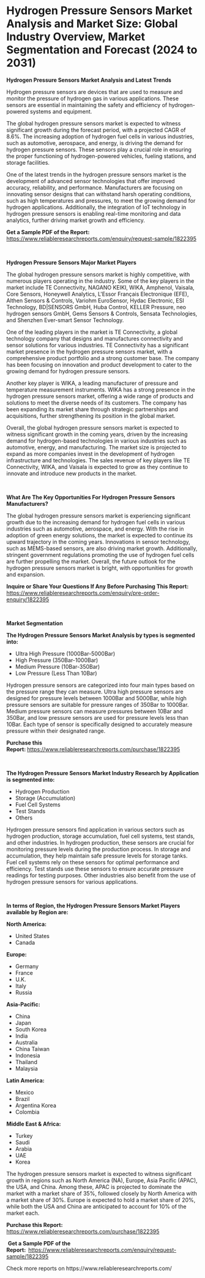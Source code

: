 <p><h1>Hydrogen Pressure Sensors Market Analysis and Market Size: Global Industry Overview, Market Segmentation and Forecast (2024 to 2031)</h1></p><p><strong>Hydrogen Pressure Sensors Market Analysis and Latest Trends</strong></p>
<p><p>Hydrogen pressure sensors are devices that are used to measure and monitor the pressure of hydrogen gas in various applications. These sensors are essential in maintaining the safety and efficiency of hydrogen-powered systems and equipment.</p><p>The global hydrogen pressure sensors market is expected to witness significant growth during the forecast period, with a projected CAGR of 8.6%. The increasing adoption of hydrogen fuel cells in various industries, such as automotive, aerospace, and energy, is driving the demand for hydrogen pressure sensors. These sensors play a crucial role in ensuring the proper functioning of hydrogen-powered vehicles, fueling stations, and storage facilities.</p><p>One of the latest trends in the hydrogen pressure sensors market is the development of advanced sensor technologies that offer improved accuracy, reliability, and performance. Manufacturers are focusing on innovating sensor designs that can withstand harsh operating conditions, such as high temperatures and pressures, to meet the growing demand for hydrogen applications. Additionally, the integration of IoT technology in hydrogen pressure sensors is enabling real-time monitoring and data analytics, further driving market growth and efficiency.</p></p>
<p><strong>Get a Sample PDF of the Report:&nbsp;</strong> <a href="https://www.reliableresearchreports.com/enquiry/request-sample/1822395">https://www.reliableresearchreports.com/enquiry/request-sample/1822395</a></p>
<p>&nbsp;</p>
<p><strong>Hydrogen Pressure Sensors Major Market Players</strong></p>
<p><p>The global hydrogen pressure sensors market is highly competitive, with numerous players operating in the industry. Some of the key players in the market include TE Connectivity, NAGANO KEIKI, WIKA, Amphenol, Vaisala, Core Sensors, Honeywell Analytics, L'Essor Français Electronique (EFE), Althen Sensors & Controls, Variohm EuroSensor, Hydac Electronic, ESI Technology, BD|SENSORS GmbH, Huba Control, KELLER Pressure, neo hydrogen sensors GmbH, Gems Sensors & Controls, Sensata Technologies, and Shenzhen Ever-smart Sensor Technology.</p><p>One of the leading players in the market is TE Connectivity, a global technology company that designs and manufactures connectivity and sensor solutions for various industries. TE Connectivity has a significant market presence in the hydrogen pressure sensors market, with a comprehensive product portfolio and a strong customer base. The company has been focusing on innovation and product development to cater to the growing demand for hydrogen pressure sensors.</p><p>Another key player is WIKA, a leading manufacturer of pressure and temperature measurement instruments. WIKA has a strong presence in the hydrogen pressure sensors market, offering a wide range of products and solutions to meet the diverse needs of its customers. The company has been expanding its market share through strategic partnerships and acquisitions, further strengthening its position in the global market.</p><p>Overall, the global hydrogen pressure sensors market is expected to witness significant growth in the coming years, driven by the increasing demand for hydrogen-based technologies in various industries such as automotive, energy, and manufacturing. The market size is projected to expand as more companies invest in the development of hydrogen infrastructure and technologies. The sales revenue of key players like TE Connectivity, WIKA, and Vaisala is expected to grow as they continue to innovate and introduce new products in the market.</p></p>
<p>&nbsp;</p>
<p><strong>What Are The Key Opportunities For Hydrogen Pressure Sensors Manufacturers?</strong></p>
<p><p>The global hydrogen pressure sensors market is experiencing significant growth due to the increasing demand for hydrogen fuel cells in various industries such as automotive, aerospace, and energy. With the rise in adoption of green energy solutions, the market is expected to continue its upward trajectory in the coming years. Innovations in sensor technology, such as MEMS-based sensors, are also driving market growth. Additionally, stringent government regulations promoting the use of hydrogen fuel cells are further propelling the market. Overall, the future outlook for the hydrogen pressure sensors market is bright, with opportunities for growth and expansion.</p></p>
<p><strong>Inquire or Share Your Questions If Any Before Purchasing This Report:</strong> <a href="https://www.reliableresearchreports.com/enquiry/pre-order-enquiry/1822395">https://www.reliableresearchreports.com/enquiry/pre-order-enquiry/1822395</a></p>
<p>&nbsp;</p>
<p><strong>Market Segmentation</strong></p>
<p><strong>The Hydrogen Pressure Sensors Market Analysis by types is segmented into:</strong></p>
<p><ul><li>Ultra High Pressure (1000Bar-5000Bar)</li><li>High Pressure (350Bar-1000Bar)</li><li>Medium Pressure (10Bar-350Bar)</li><li>Low Pressure (Less Than 10Bar)</li></ul></p>
<p><p>Hydrogen pressure sensors are categorized into four main types based on the pressure range they can measure. Ultra high pressure sensors are designed for pressure levels between 1000Bar and 5000Bar, while high pressure sensors are suitable for pressure ranges of 350Bar to 1000Bar. Medium pressure sensors can measure pressures between 10Bar and 350Bar, and low pressure sensors are used for pressure levels less than 10Bar. Each type of sensor is specifically designed to accurately measure pressure within their designated range.</p></p>
<p><strong>Purchase this Report:&nbsp;</strong><a href="https://www.reliableresearchreports.com/purchase/1822395">https://www.reliableresearchreports.com/purchase/1822395</a></p>
<p>&nbsp;</p>
<p><strong>The Hydrogen Pressure Sensors Market Industry Research by Application is segmented into:</strong></p>
<p><ul><li>Hydrogen Production</li><li>Storage (Accumulation)</li><li>Fuel Cell Systems</li><li>Test Stands</li><li>Others</li></ul></p>
<p><p>Hydrogen pressure sensors find application in various sectors such as hydrogen production, storage accumulation, fuel cell systems, test stands, and other industries. In hydrogen production, these sensors are crucial for monitoring pressure levels during the production process. In storage and accumulation, they help maintain safe pressure levels for storage tanks. Fuel cell systems rely on these sensors for optimal performance and efficiency. Test stands use these sensors to ensure accurate pressure readings for testing purposes. Other industries also benefit from the use of hydrogen pressure sensors for various applications.</p></p>
<p>&nbsp;</p>
<p><strong>In terms of Region, the Hydrogen Pressure Sensors Market Players available by Region are:</strong></p>
<p>
    <p> <strong> North America: </strong>
        <ul>
            <li>United States</li>
            <li>Canada</li>
        </ul>
        </p> 
    <p> <strong> Europe: </strong>
        <ul>
            <li>Germany</li>
            <li>France</li>
            <li>U.K.</li>
            <li>Italy</li>
            <li>Russia</li>
        </ul>
        </p> 
    <p> <strong> Asia-Pacific: </strong>
        <ul>
            <li>China</li>
            <li>Japan</li>
            <li>South Korea</li>
            <li>India</li>
            <li>Australia</li>
            <li>China Taiwan</li>
            <li>Indonesia</li>
            <li>Thailand</li>
            <li>Malaysia</li>
        </ul>
        </p> 
    <p> <strong> Latin America: </strong>
        <ul>
            <li>Mexico</li>
            <li>Brazil</li>
            <li>Argentina Korea</li>
            <li>Colombia</li>
        </ul>
        </p> 
    <p> <strong> Middle East & Africa: </strong>
        <ul>
            <li>Turkey</li>
            <li>Saudi</li>
            <li>Arabia</li>
            <li>UAE</li>
            <li>Korea</li>
        </ul>
    </p>
    </p>
<p><p>The hydrogen pressure sensors market is expected to witness significant growth in regions such as North America (NA), Europe, Asia Pacific (APAC), the USA, and China. Among these, APAC is projected to dominate the market with a market share of 35%, followed closely by North America with a market share of 30%. Europe is expected to hold a market share of 20%, while both the USA and China are anticipated to account for 10% of the market each.</p></p>
<p><strong>Purchase this Report: </strong><a href="https://www.reliableresearchreports.com/purchase/1822395">https://www.reliableresearchreports.com/purchase/1822395</a></p>
<p>&nbsp;<strong>Get a Sample PDF of the Report:&nbsp;&nbsp;</strong><a href="https://www.reliableresearchreports.com/enquiry/request-sample/1822395">https://www.reliableresearchreports.com/enquiry/request-sample/1822395</a></p>
<p><strong></strong></p>
<p>Check more reports on https://www.reliableresearchreports.com/</p>